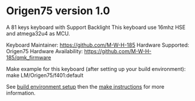Origen75 version 1.0
===

A 81 keys keyboard with Support Backlight
This keyboard use 16mhz HSE and atmega32u4 as MCU.

Keyboard Maintainer: https://github.com/M-W-H-185
Hardware Supported: Origen75
Hardware Availability: https://github.com/M-W-H-185/qmk_firmware


Make example for this keyboard (after setting up your build environment):
    make LM/Origen75/f401:default

See [build environment setup](https://docs.qmk.fm/#/getting_started_build_tools) then the [make instructions](https://docs.qmk.fm/#/getting_started_make_guide) for more information.
